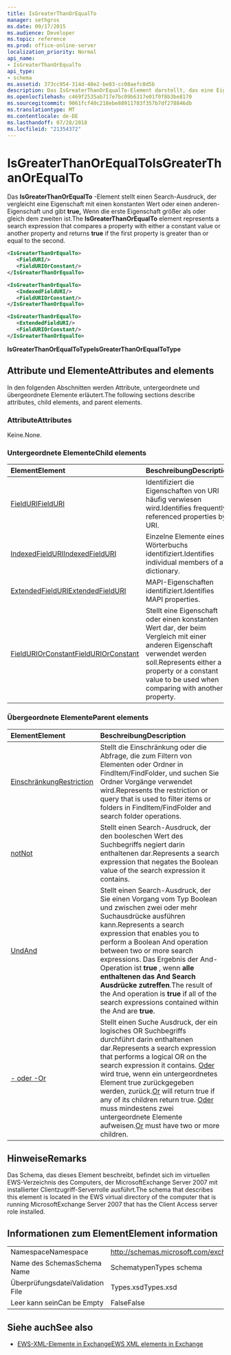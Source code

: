 ```yaml
---
title: IsGreaterThanOrEqualTo
manager: sethgros
ms.date: 09/17/2015
ms.audience: Developer
ms.topic: reference
ms.prod: office-online-server
localization_priority: Normal
api_name:
- IsGreaterThanOrEqualTo
api_type:
- schema
ms.assetid: 373cc954-314d-40e2-be03-cc08aefc0d5b
description: Das IsGreaterThanOrEqualTo-Element darstellt, das eine Eigenschaft mit einen konstanten Wert oder eine andere Eigenschaft und gibt true, wenn die erste Eigenschaft größer als oder gleich dem zweiten vergleicht Suchbegriff.
ms.openlocfilehash: c469f2535ab717e7bc09b6317e01f0f8b3be8170
ms.sourcegitcommit: 9061fcf40c218ebe88911783f357b7df278846db
ms.translationtype: MT
ms.contentlocale: de-DE
ms.lasthandoff: 07/28/2018
ms.locfileid: "21354372"
---
```

# <a name="isgreaterthanorequalto"></a><span data-ttu-id="d069e-103">IsGreaterThanOrEqualTo</span><span class="sxs-lookup"><span data-stu-id="d069e-103">IsGreaterThanOrEqualTo</span></span>

<span data-ttu-id="d069e-104">Das **IsGreaterThanOrEqualTo** -Element stellt einen Search-Ausdruck, der vergleicht eine Eigenschaft mit einen konstanten Wert oder einen anderen-Eigenschaft und gibt **true,** Wenn die erste Eigenschaft größer als oder gleich dem zweiten ist.</span><span class="sxs-lookup"><span data-stu-id="d069e-104">The **IsGreaterThanOrEqualTo** element represents a search expression that compares a property with either a constant value or another property and returns **true** if the first property is greater than or equal to the second.</span></span> 
  
```xml
<IsGreaterThanOrEqualTo>
   <FieldURI/>
   <FieldURIOrConstant/>
</IsGreaterThanOrEqualTo>
```

```xml
<IsGreaterThanOrEqualTo>
   <IndexedFieldURI/>
   <FieldURIOrConstant/>
</IsGreaterThanOrEqualTo>
```

```xml
<IsGreaterThanOrEqualTo>
   <ExtendedFieldURI/> 
   <FieldURIOrConstant/>
</IsGreaterThanOrEqualTo>
```

<span data-ttu-id="d069e-105">**IsGreaterThanOrEqualToType**</span><span class="sxs-lookup"><span data-stu-id="d069e-105">**IsGreaterThanOrEqualToType**</span></span>

## <a name="attributes-and-elements"></a><span data-ttu-id="d069e-106">Attribute und Elemente</span><span class="sxs-lookup"><span data-stu-id="d069e-106">Attributes and elements</span></span>

<span data-ttu-id="d069e-107">In den folgenden Abschnitten werden Attribute, untergeordnete und übergeordnete Elemente erläutert.</span><span class="sxs-lookup"><span data-stu-id="d069e-107">The following sections describe attributes, child elements, and parent elements.</span></span>
  
### <a name="attributes"></a><span data-ttu-id="d069e-108">Attribute</span><span class="sxs-lookup"><span data-stu-id="d069e-108">Attributes</span></span>

<span data-ttu-id="d069e-109">Keine.</span><span class="sxs-lookup"><span data-stu-id="d069e-109">None.</span></span>
  
### <a name="child-elements"></a><span data-ttu-id="d069e-110">Untergeordnete Elemente</span><span class="sxs-lookup"><span data-stu-id="d069e-110">Child elements</span></span>

|<span data-ttu-id="d069e-111">**Element**</span><span class="sxs-lookup"><span data-stu-id="d069e-111">**Element**</span></span>|<span data-ttu-id="d069e-112">**Beschreibung**</span><span class="sxs-lookup"><span data-stu-id="d069e-112">**Description**</span></span>|
|:-----|:-----|
|[<span data-ttu-id="d069e-113">FieldURI</span><span class="sxs-lookup"><span data-stu-id="d069e-113">FieldURI</span></span>](fielduri.md) <br/> |<span data-ttu-id="d069e-114">Identifiziert die Eigenschaften von URI häufig verwiesen wird.</span><span class="sxs-lookup"><span data-stu-id="d069e-114">Identifies frequently referenced properties by URI.</span></span>  <br/> |
|[<span data-ttu-id="d069e-115">IndexedFieldURI</span><span class="sxs-lookup"><span data-stu-id="d069e-115">IndexedFieldURI</span></span>](indexedfielduri.md) <br/> |<span data-ttu-id="d069e-116">Einzelne Elemente eines Wörterbuchs identifiziert.</span><span class="sxs-lookup"><span data-stu-id="d069e-116">Identifies individual members of a dictionary.</span></span>  <br/> |
|[<span data-ttu-id="d069e-117">ExtendedFieldURI</span><span class="sxs-lookup"><span data-stu-id="d069e-117">ExtendedFieldURI</span></span>](extendedfielduri.md) <br/> |<span data-ttu-id="d069e-118">MAPI-Eigenschaften identifiziert.</span><span class="sxs-lookup"><span data-stu-id="d069e-118">Identifies MAPI properties.</span></span>  <br/> |
|[<span data-ttu-id="d069e-119">FieldURIOrConstant</span><span class="sxs-lookup"><span data-stu-id="d069e-119">FieldURIOrConstant</span></span>](fielduriorconstant.md) <br/> |<span data-ttu-id="d069e-120">Stellt eine Eigenschaft oder einen konstanten Wert dar, der beim Vergleich mit einer anderen Eigenschaft verwendet werden soll.</span><span class="sxs-lookup"><span data-stu-id="d069e-120">Represents either a property or a constant value to be used when comparing with another property.</span></span>  <br/> |
   
### <a name="parent-elements"></a><span data-ttu-id="d069e-121">Übergeordnete Elemente</span><span class="sxs-lookup"><span data-stu-id="d069e-121">Parent elements</span></span>

|<span data-ttu-id="d069e-122">**Element**</span><span class="sxs-lookup"><span data-stu-id="d069e-122">**Element**</span></span>|<span data-ttu-id="d069e-123">**Beschreibung**</span><span class="sxs-lookup"><span data-stu-id="d069e-123">**Description**</span></span>|
|:-----|:-----|
|[<span data-ttu-id="d069e-124">Einschränkung</span><span class="sxs-lookup"><span data-stu-id="d069e-124">Restriction</span></span>](restriction.md) <br/> |<span data-ttu-id="d069e-125">Stellt die Einschränkung oder die Abfrage, die zum Filtern von Elementen oder Ordner in FindItem/FindFolder, und suchen Sie Ordner Vorgänge verwendet wird.</span><span class="sxs-lookup"><span data-stu-id="d069e-125">Represents the restriction or query that is used to filter items or folders in FindItem/FindFolder and search folder operations.</span></span>  <br/> |
|[<span data-ttu-id="d069e-126">not</span><span class="sxs-lookup"><span data-stu-id="d069e-126">Not</span></span>](not.md) <br/> |<span data-ttu-id="d069e-127">Stellt einen Search-Ausdruck, der den booleschen Wert des Suchbegriffs negiert darin enthaltenen dar.</span><span class="sxs-lookup"><span data-stu-id="d069e-127">Represents a search expression that negates the Boolean value of the search expression it contains.</span></span>  <br/> |
|[<span data-ttu-id="d069e-128">Und</span><span class="sxs-lookup"><span data-stu-id="d069e-128">And</span></span>](and.md) <br/> |<span data-ttu-id="d069e-129">Stellt einen Search-Ausdruck, der Sie einen Vorgang vom Typ Boolean und zwischen zwei oder mehr Suchausdrücke ausführen kann.</span><span class="sxs-lookup"><span data-stu-id="d069e-129">Represents a search expression that enables you to perform a Boolean And operation between two or more search expressions.</span></span> <span data-ttu-id="d069e-130">Das Ergebnis der And-Operation ist **true** , wenn **alle enthaltenen das And Search Ausdrücke zutreffen**.</span><span class="sxs-lookup"><span data-stu-id="d069e-130">The result of the And operation is **true** if all of the search expressions contained within the And are **true**.</span></span>  <br/> |
|[<span data-ttu-id="d069e-131">- oder -</span><span class="sxs-lookup"><span data-stu-id="d069e-131">Or</span></span>](or.md) <br/> |<span data-ttu-id="d069e-132">Stellt einen Suche Ausdruck, der ein logisches OR Suchbegriffs durchführt darin enthaltenen dar.</span><span class="sxs-lookup"><span data-stu-id="d069e-132">Represents a search expression that performs a logical OR on the search expression it contains.</span></span> <span data-ttu-id="d069e-133">[Oder](or.md) wird true, wenn ein untergeordnetes Element true zurückgegeben werden, zurück.</span><span class="sxs-lookup"><span data-stu-id="d069e-133">[Or](or.md) will return true if any of its children return true.</span></span> <span data-ttu-id="d069e-134">[Oder](or.md) muss mindestens zwei untergeordnete Elemente aufweisen.</span><span class="sxs-lookup"><span data-stu-id="d069e-134">[Or](or.md) must have two or more children.</span></span>  <br/> |
   
## <a name="remarks"></a><span data-ttu-id="d069e-135">Hinweise</span><span class="sxs-lookup"><span data-stu-id="d069e-135">Remarks</span></span>

<span data-ttu-id="d069e-136">Das Schema, das dieses Element beschreibt, befindet sich im virtuellen EWS-Verzeichnis des Computers, der MicrosoftExchange Server 2007 mit installierter Clientzugriff-Serverrolle ausführt.</span><span class="sxs-lookup"><span data-stu-id="d069e-136">The schema that describes this element is located in the EWS virtual directory of the computer that is running MicrosoftExchange Server 2007 that has the Client Access server role installed.</span></span>
  
## <a name="element-information"></a><span data-ttu-id="d069e-137">Informationen zum Element</span><span class="sxs-lookup"><span data-stu-id="d069e-137">Element information</span></span>

|||
|:-----|:-----|
|<span data-ttu-id="d069e-138">Namespace</span><span class="sxs-lookup"><span data-stu-id="d069e-138">Namespace</span></span>  <br/> |http://schemas.microsoft.com/exchange/services/2006/types  <br/> |
|<span data-ttu-id="d069e-139">Name des Schemas</span><span class="sxs-lookup"><span data-stu-id="d069e-139">Schema Name</span></span>  <br/> |<span data-ttu-id="d069e-140">Schematypen</span><span class="sxs-lookup"><span data-stu-id="d069e-140">Types schema</span></span>  <br/> |
|<span data-ttu-id="d069e-141">Überprüfungsdatei</span><span class="sxs-lookup"><span data-stu-id="d069e-141">Validation File</span></span>  <br/> |<span data-ttu-id="d069e-142">Types.xsd</span><span class="sxs-lookup"><span data-stu-id="d069e-142">Types.xsd</span></span>  <br/> |
|<span data-ttu-id="d069e-143">Leer kann sein</span><span class="sxs-lookup"><span data-stu-id="d069e-143">Can be Empty</span></span>  <br/> |<span data-ttu-id="d069e-144">False</span><span class="sxs-lookup"><span data-stu-id="d069e-144">False</span></span>  <br/> |
   
## <a name="see-also"></a><span data-ttu-id="d069e-145">Siehe auch</span><span class="sxs-lookup"><span data-stu-id="d069e-145">See also</span></span>

- [<span data-ttu-id="d069e-146">EWS-XML-Elemente in Exchange</span><span class="sxs-lookup"><span data-stu-id="d069e-146">EWS XML elements in Exchange</span></span>](ews-xml-elements-in-exchange.md)

